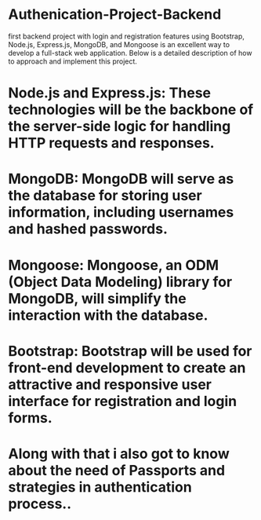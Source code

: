 # Authenication-Project-Backend

 first backend project with login and registration features using Bootstrap, Node.js, Express.js, MongoDB, and Mongoose is an excellent way to develop a full-stack web application. Below is a detailed description of how to approach and implement this project.

 # Node.js and Express.js: These technologies will be the backbone of the server-side logic for handling HTTP requests and responses.

 # MongoDB: MongoDB will serve as the database for storing user information, including usernames and hashed passwords.

# Mongoose: Mongoose, an ODM (Object Data Modeling) library for MongoDB, will simplify the interaction with the database.

# Bootstrap: Bootstrap will be used for front-end development to create an attractive and responsive user interface for registration and login forms.

# Along with that i also got to know about the need of Passports and strategies in authentication process..
